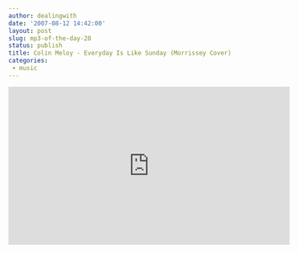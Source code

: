 ```yaml
---
author: dealingwith
date: '2007-08-12 14:42:00'
layout: post
slug: mp3-of-the-day-28
status: publish
title: Colin Meloy - Everyday Is Like Sunday (Morrissey Cover)
categories:
 - music
---
```


<iframe width="560" height="315" src="https://www.youtube-nocookie.com/embed/zFnSMlmBLt4" title="YouTube video player" frameborder="0" allow="accelerometer; autoplay; clipboard-write; encrypted-media; gyroscope; picture-in-picture" allowfullscreen></iframe>
